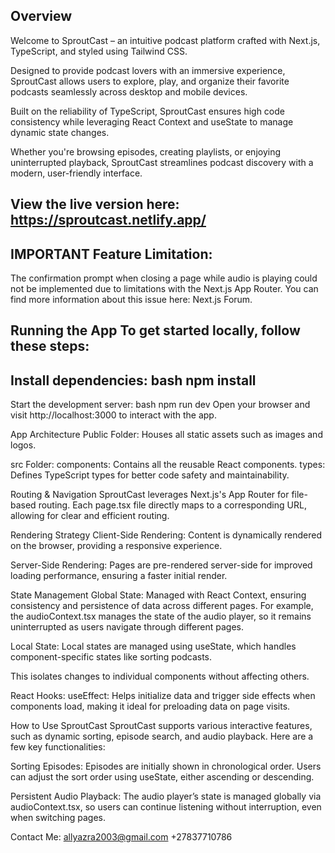 ## Overview 
Welcome to SproutCast – an intuitive podcast platform crafted with Next.js, TypeScript, and styled using Tailwind CSS. 

Designed to provide podcast lovers with an immersive experience, SproutCast allows users to explore, play, and organize their favorite podcasts seamlessly across desktop and mobile devices.

Built on the reliability of TypeScript, SproutCast ensures high code consistency while leveraging React Context and useState to manage dynamic state changes.

Whether you're browsing episodes, creating playlists, or enjoying uninterrupted playback, SproutCast streamlines podcast discovery with a modern, user-friendly interface.

## View the live version here: https://sproutcast.netlify.app/

## IMPORTANT Feature Limitation:

The confirmation prompt when closing a page while audio is playing could not be implemented due to limitations with the Next.js App Router. You can find more information about this issue here: Next.js Forum.

## Running the App To get started locally, follow these steps:

## Install dependencies: bash npm install
Start the development server: bash npm run dev Open your browser and visit http://localhost:3000 to interact with the app. 

App Architecture Public Folder: Houses all static assets such as images and logos. 

src Folder: components: Contains all the reusable React components. types: Defines TypeScript types for better code safety and maintainability. 

Routing & Navigation SproutCast leverages Next.js's App Router for file-based routing. Each page.tsx file directly maps to a corresponding URL, allowing for clear and efficient routing.

Rendering Strategy Client-Side Rendering: Content is dynamically rendered on the browser, providing a responsive experience.

Server-Side Rendering: Pages are pre-rendered server-side for improved loading performance, ensuring a faster initial render.

State Management Global State: Managed with React Context, ensuring consistency and persistence of data across different pages. For example, the audioContext.tsx manages the state of the audio player, so it remains uninterrupted as users navigate through different pages. 

Local State: Local states are managed using useState, which handles component-specific states like sorting podcasts. 

This isolates changes to individual components without affecting others. 

React Hooks: useEffect: Helps initialize data and trigger side effects when components load, making it ideal for preloading data on page visits. 

How to Use SproutCast SproutCast supports various interactive features, such as dynamic sorting, episode search, and audio playback. Here are a few key functionalities:

Sorting Episodes: Episodes are initially shown in chronological order. Users can adjust the sort order using useState, either ascending or descending. 

Persistent Audio Playback: The audio player’s state is managed globally via audioContext.tsx, so users can continue listening without interruption, even when switching pages.

Contact Me: allyazra2003@gmail.com +27837710786
